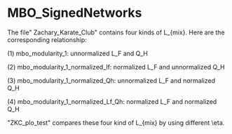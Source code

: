 # MBO_SignedNetworks

The file" Zachary_Karate_Club" contains four kinds of L_{mix}. Here are the corresponding relationship: 

(1) mbo_modularity_1: unnormalized L_F and Q_H

(2) mbo_modularity_1_normalized_lf: normalized L_F and unnormalized Q_H

(3) mbo_modularity_1_normalized_Qh: unnormalized L_F and normalized Q_H

(4) mbo_modularity_1_normalized_Lf_Qh: normalized L_F and normalized Q_H


"ZKC_plo_test" compares these four kind of L_{mix} by using different \eta.

